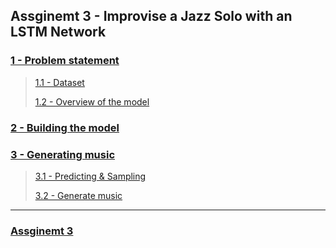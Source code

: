## Assginemt 3 - Improvise a Jazz Solo with an LSTM Network

### [1 - Problem statement](#1)
>
> [1.1 - Dataset](#1.1)
> 
> [1.2 - Overview of the model](#1.2) 

### [2 - Building the model](#2)

### [3 - Generating music](#3)
>
> [3.1 - Predicting & Sampling](#3.1)
> 
> [3.2 - Generate music](#3.2)

----

### [Assginemt 3](https://github.com/htaiwan/note-andrew-deep-learning/blob/master/Assignment/Course1/5-3.ipynb)
